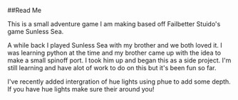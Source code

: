 ##Read Me

This is a small adventure game I am making based off Failbetter Stuido's game Sunless Sea.

A while back I played Sunless Sea with my brother and we both loved it. I was learning python at
the time and my brother came up with the idea to make a small spinoff port. I took him up and
began this as a side project. I'm still learning and have alot of work to do on this but
it's been fun so far.

I've recently added intergration of hue lights using phue to add some depth. If you have hue lights
make sure their around you!